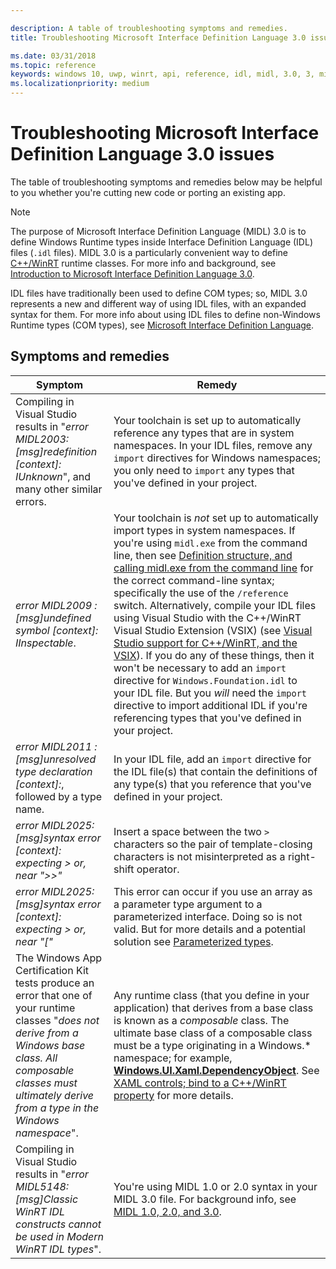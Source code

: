 ```yaml
---

description: A table of troubleshooting symptoms and remedies.
title: Troubleshooting Microsoft Interface Definition Language 3.0 issues

ms.date: 03/31/2018
ms.topic: reference
keywords: windows 10, uwp, winrt, api, reference, idl, midl, 3.0, 3, midl3, troubleshooting
ms.localizationpriority: medium
---
```


# Troubleshooting Microsoft Interface Definition Language 3.0 issues
The table of troubleshooting symptoms and remedies below may be helpful to you whether you're cutting new code or porting an existing app.

> [!NOTE]
> The purpose of Microsoft Interface Definition Language (MIDL) 3.0 is to define Windows Runtime types inside Interface Definition Language (IDL) files (`.idl` files). MIDL 3.0 is a particularly convenient way to define [C++/WinRT](/windows/uwp/cpp-and-winrt-apis/index) runtime classes. For more info and background, see [Introduction to Microsoft Interface Definition Language 3.0](intro.md).
>
> IDL files have traditionally been used to define COM types; so, MIDL 3.0 represents a new and different way of using IDL files, with an expanded syntax for them. For more info about using IDL files to define non-Windows Runtime types (COM types), see [Microsoft Interface Definition Language](/windows/desktop/midl/midl-start-page).

## Symptoms and remedies
| Symptom | Remedy |
|---------|--------|
| Compiling in Visual Studio results in "*error MIDL2003: [msg]redefinition [context]: IUnknown*", and many other similar errors. | Your toolchain is set up to automatically reference any types that are in system namespaces. In your IDL files, remove any `import` directives for Windows namespaces; you only need to `import` any types that you've defined in your project. |
| *error MIDL2009 : [msg]undefined symbol [context]: IInspectable*. | Your toolchain is *not* set up to automatically import types in system namespaces. If you're using `midl.exe` from the command line, then see [Definition structure, and calling midl.exe from the command line](intro.md#definition-structure-and-calling-midlexe-from-the-command-line) for the correct command-line syntax; specifically the use of the `/reference` switch. Alternatively, compile your IDL files using Visual Studio with the C++/WinRT Visual Studio Extension (VSIX) (see [Visual Studio support for C++/WinRT, and the VSIX](/windows/uwp/cpp-and-winrt-apis/intro-to-using-cpp-with-winrt#visual-studio-support-for-cwinrt-xaml-the-vsix-extension-and-the-nuget-package)). If you do any of these things, then it won't be necessary to add an `import` directive for `Windows.Foundation.idl` to your IDL file. But you *will* need the `import` directive to import additional IDL if you're referencing types that you've defined in your project. |
| *error MIDL2011 : [msg]unresolved type declaration [context]:*, followed by a type name. | In your IDL file, add an `import` directive for the IDL file(s) that contain the definitions of any type(s) that you reference that you've defined in your project. |
| *error MIDL2025: [msg]syntax error [context]: expecting > or, near ">>"* | Insert a space between the two `>` characters so the pair of template-closing characters is not misinterpreted as a right-shift operator. |
| *error MIDL2025: [msg]syntax error [context]: expecting > or, near "["* | This error can occur if you use an array as a parameter type argument to a parameterized interface. Doing so is not valid. But for more details and a potential solution see [Parameterized types](./intro.md#parameterized-types). |
| The Windows App Certification Kit tests produce an error that one of your runtime classes "*does not derive from a Windows base class. All composable classes must ultimately derive from a type in the Windows namespace*".|Any runtime class (that you define in your application) that derives from a base class is known as a *composable* class. The ultimate base class of a composable class must be a type originating in a Windows.* namespace; for example, [**Windows.UI.Xaml.DependencyObject**](/uwp/api/windows.ui.xaml.dependencyobject). See [XAML controls; bind to a C++/WinRT property](/windows/uwp/cpp-and-winrt-apis/binding-property) for more details.|
| Compiling in Visual Studio results in "*error MIDL5148: [msg]Classic WinRT IDL constructs cannot be used in Modern WinRT IDL types*". | You're using MIDL 1.0 or 2.0 syntax in your MIDL 3.0 file. For background info, see [MIDL 1.0, 2.0, and 3.0](intro.md#midl-10-20-and-30). |